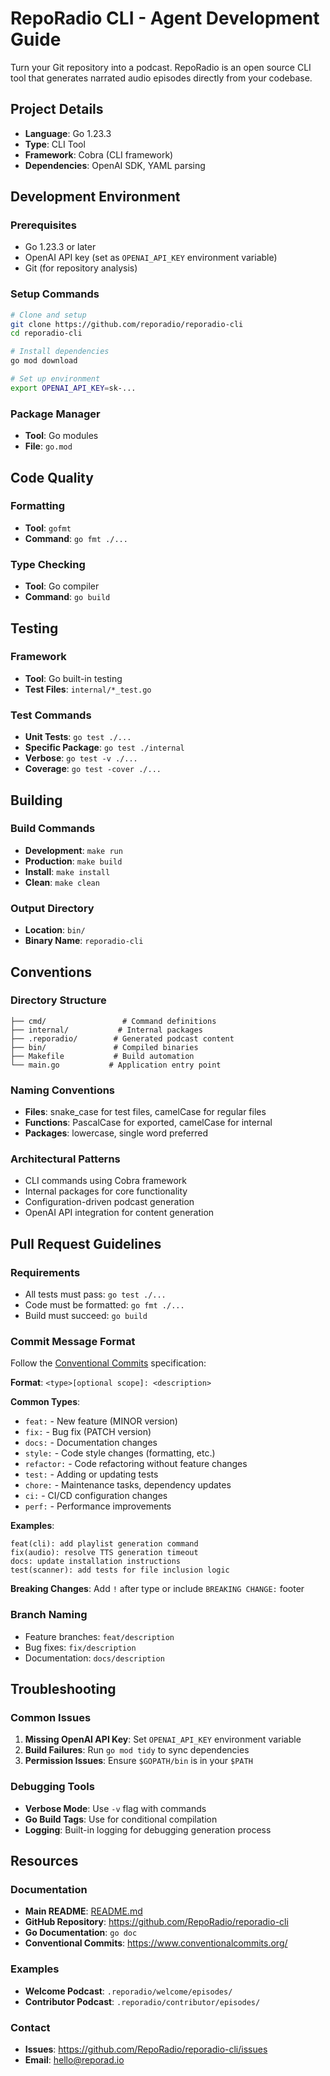 # RepoRadio CLI - Agent Development Guide

Turn your Git repository into a podcast. RepoRadio is an open source CLI tool that generates narrated audio episodes directly from your codebase.

## Project Details

- **Language**: Go 1.23.3
- **Type**: CLI Tool
- **Framework**: Cobra (CLI framework)
- **Dependencies**: OpenAI SDK, YAML parsing

## Development Environment

### Prerequisites

- Go 1.23.3 or later
- OpenAI API key (set as `OPENAI_API_KEY` environment variable)
- Git (for repository analysis)

### Setup Commands

```bash
# Clone and setup
git clone https://github.com/reporadio/reporadio-cli
cd reporadio-cli

# Install dependencies
go mod download

# Set up environment
export OPENAI_API_KEY=sk-...
```

### Package Manager

- **Tool**: Go modules
- **File**: `go.mod`

## Code Quality

### Formatting

- **Tool**: `gofmt`
- **Command**: `go fmt ./...`

### Type Checking

- **Tool**: Go compiler
- **Command**: `go build`

## Testing

### Framework

- **Tool**: Go built-in testing
- **Test Files**: `internal/*_test.go`

### Test Commands

- **Unit Tests**: `go test ./...`
- **Specific Package**: `go test ./internal`
- **Verbose**: `go test -v ./...`
- **Coverage**: `go test -cover ./...`

## Building

### Build Commands

- **Development**: `make run`
- **Production**: `make build`
- **Install**: `make install`
- **Clean**: `make clean`

### Output Directory

- **Location**: `bin/`
- **Binary Name**: `reporadio-cli`

## Conventions

### Directory Structure

```
├── cmd/                 # Command definitions
├── internal/           # Internal packages
├── .reporadio/        # Generated podcast content
├── bin/               # Compiled binaries
├── Makefile           # Build automation
└── main.go           # Application entry point
```

### Naming Conventions

- **Files**: snake_case for test files, camelCase for regular files
- **Functions**: PascalCase for exported, camelCase for internal
- **Packages**: lowercase, single word preferred

### Architectural Patterns

- CLI commands using Cobra framework
- Internal packages for core functionality
- Configuration-driven podcast generation
- OpenAI API integration for content generation

## Pull Request Guidelines

### Requirements

- All tests must pass: `go test ./...`
- Code must be formatted: `go fmt ./...`
- Build must succeed: `go build`

### Commit Message Format

Follow the [Conventional Commits](https://www.conventionalcommits.org/en/v1.0.0/) specification:

**Format**: `<type>[optional scope]: <description>`

**Common Types**:
- `feat:` - New feature (MINOR version)
- `fix:` - Bug fix (PATCH version)
- `docs:` - Documentation changes
- `style:` - Code style changes (formatting, etc.)
- `refactor:` - Code refactoring without feature changes
- `test:` - Adding or updating tests
- `chore:` - Maintenance tasks, dependency updates
- `ci:` - CI/CD configuration changes
- `perf:` - Performance improvements

**Examples**:
```
feat(cli): add playlist generation command
fix(audio): resolve TTS generation timeout
docs: update installation instructions
test(scanner): add tests for file inclusion logic
```

**Breaking Changes**: Add `!` after type or include `BREAKING CHANGE:` footer

### Branch Naming

- Feature branches: `feat/description`
- Bug fixes: `fix/description`
- Documentation: `docs/description`

## Troubleshooting

### Common Issues

1. **Missing OpenAI API Key**: Set `OPENAI_API_KEY` environment variable
2. **Build Failures**: Run `go mod tidy` to sync dependencies
3. **Permission Issues**: Ensure `$GOPATH/bin` is in your `$PATH`

### Debugging Tools

- **Verbose Mode**: Use `-v` flag with commands
- **Go Build Tags**: Use for conditional compilation
- **Logging**: Built-in logging for debugging generation process

## Resources

### Documentation

- **Main README**: [README.md](README.md)
- **GitHub Repository**: https://github.com/RepoRadio/reporadio-cli
- **Go Documentation**: `go doc`
- **Conventional Commits**: https://www.conventionalcommits.org/
### Examples

- **Welcome Podcast**: `.reporadio/welcome/episodes/`
- **Contributor Podcast**: `.reporadio/contributor/episodes/`

### Contact

- **Issues**: https://github.com/RepoRadio/reporadio-cli/issues
- **Email**: hello@reporad.io

